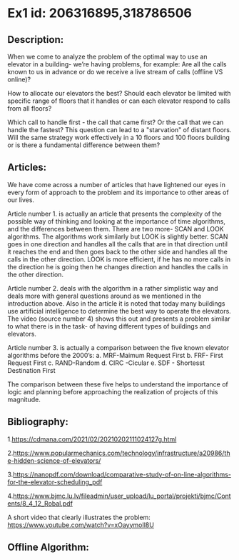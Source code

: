 # Ex1                                     id: 206316895,318786506
## Description:

When we come to analyze the problem of the optimal way to use an elevator in a building- we’re having  problems, for example:
  Are all the calls known to us in advance or do we receive a live stream of calls (offline VS online)?
  
How to allocate our elevators the best? Should each elevator be limited with specific  range of floors that it handles or can each elevator respond to calls from all floors?

Which call to handle first - the call that came first? Or the call that we can handle the fastest? This question can lead to a "starvation" of distant floors.
Will the same strategy work effectively in a 10 floors and 100 floors building or is there a fundamental difference between them?

## Articles:

We have come across a number of articles that have lightened our eyes in every form of approach to the problem and its importance to other areas of our lives.

Article number 1. is actually an article that presents the complexity of the possible way of thinking and looking at the importance of time algorithms, and the differences between them.
There are two more- SCAN and LOOK algorithms.
The algorithms work similarly but LOOK is slightly better. SCAN goes in one direction and handles all the calls that are in that direction until it reaches the end and then goes back to the other side and handles all the calls in the other direction. LOOK is more efficient, if he has no more calls in the direction he is going then he changes direction and handles the calls in the other direction.

Article number 2. deals with the algorithm in a rather simplistic way and deals more with general questions around as we mentioned in the introduction above. Also in the article it is noted that today many buildings use artificial intelligence to determine the best way to operate the elevators.
 The video (source number 4) shows this out and presents a problem similar to what there is in the task- of having different types of buildings and elevators.
 
Article number 3. is actually a comparison between the five known elevator algorithms before the 2000’s:
a. MRF-Maimum  Request First
b. FRF- First Request First
c. RAND-Random
d. CIRC -Cicular
e. SDF - Shortesst Destination First

The comparison between these five helps to understand the importance of logic and planning before approaching the realization of projects of this magnitude.

## Bibliography:


1.https://cdmana.com/2021/02/20210202111024127g.html

2.https://www.popularmechanics.com/technology/infrastructure/a20986/the-hidden-science-of-elevators/

3.https://nanopdf.com/download/comparative-study-of-on-line-algorithms-for-the-elevator-scheduling_pdf

4.https://www.bjmc.lu.lv/fileadmin/user_upload/lu_portal/projekti/bjmc/Contents/8_4_12_Robal.pdf 

A short video that clearly illustrates the problem:
https://www.youtube.com/watch?v=xOayymoIl8U
  
## Offline Algorithm:



